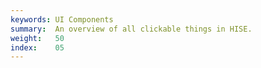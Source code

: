```yaml
---
keywords: UI Components
summary:  An overview of all clickable things in HISE.
weight:   50
index:    05
---
```


